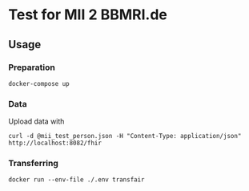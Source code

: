 # Test for MII 2 BBMRI.de

## Usage

### Preparation

```
docker-compose up
```

### Data

Upload data with 

```
curl -d @mii_test_person.json -H "Content-Type: application/json" http://localhost:8082/fhir 
```

### Transferring

```
docker run --env-file ./.env transfair
```